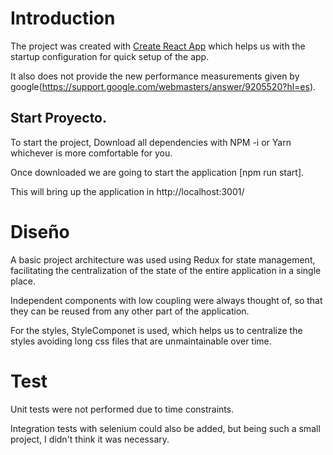 # Introduction

The project was created with [Create React App](https://github.com/facebook/create-react-app) which helps us with the startup configuration for quick setup of the app.

It also does not provide the new performance measurements given by google(https://support.google.com/webmasters/answer/9205520?hl=es).

## Start Proyecto.

To start the project, Download all dependencies with NPM -i or Yarn whichever is more comfortable for you.

Once downloaded we are going to start the application [npm run start].

This will bring up the application in http://localhost:3001/


# Diseño
A basic project architecture was used using Redux for state management, facilitating the centralization of the state of the entire application in a single place. 

Independent components with low coupling were always thought of, so that they can be reused from any other part of the application.

For the styles, StyleComponet is used, which helps us to centralize the styles avoiding long css files that are unmaintainable over time.

# Test
Unit tests were not performed due to time constraints.

Integration tests with selenium could also be added, but being such a small project, I didn't think it was necessary.

